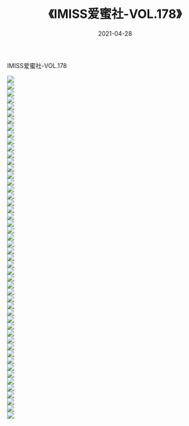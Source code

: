 ﻿---
layout: post
title:  《IMISS爱蜜社-VOL.178》
date:   2021-04-28
img: http://img.660000.xyz/Sharelink/网络美图/2021/IMISS爱蜜社-VOL.178/000.jpg
categories: [美女, 清纯, 唯美]
---

IMISS爱蜜社-VOL.178

  ![](http://img.660000.xyz/Sharelink/网络美图/2021/IMISS爱蜜社-VOL.178/001.jpg) <br> ![](http://img.660000.xyz/Sharelink/网络美图/2021/IMISS爱蜜社-VOL.178/002.jpg) <br> ![](http://img.660000.xyz/Sharelink/网络美图/2021/IMISS爱蜜社-VOL.178/003.jpg) <br> ![](http://img.660000.xyz/Sharelink/网络美图/2021/IMISS爱蜜社-VOL.178/004.jpg) <br> ![](http://img.660000.xyz/Sharelink/网络美图/2021/IMISS爱蜜社-VOL.178/005.jpg) <br> ![](http://img.660000.xyz/Sharelink/网络美图/2021/IMISS爱蜜社-VOL.178/006.jpg) <br> ![](http://img.660000.xyz/Sharelink/网络美图/2021/IMISS爱蜜社-VOL.178/007.jpg) <br> ![](http://img.660000.xyz/Sharelink/网络美图/2021/IMISS爱蜜社-VOL.178/008.jpg) <br> ![](http://img.660000.xyz/Sharelink/网络美图/2021/IMISS爱蜜社-VOL.178/009.jpg) <br> ![](http://img.660000.xyz/Sharelink/网络美图/2021/IMISS爱蜜社-VOL.178/010.jpg) <br> ![](http://img.660000.xyz/Sharelink/网络美图/2021/IMISS爱蜜社-VOL.178/011.jpg) <br> ![](http://img.660000.xyz/Sharelink/网络美图/2021/IMISS爱蜜社-VOL.178/012.jpg) <br> ![](http://img.660000.xyz/Sharelink/网络美图/2021/IMISS爱蜜社-VOL.178/013.jpg) <br> ![](http://img.660000.xyz/Sharelink/网络美图/2021/IMISS爱蜜社-VOL.178/014.jpg) <br> ![](http://img.660000.xyz/Sharelink/网络美图/2021/IMISS爱蜜社-VOL.178/015.jpg) <br> ![](http://img.660000.xyz/Sharelink/网络美图/2021/IMISS爱蜜社-VOL.178/016.jpg) <br> ![](http://img.660000.xyz/Sharelink/网络美图/2021/IMISS爱蜜社-VOL.178/017.jpg) <br> ![](http://img.660000.xyz/Sharelink/网络美图/2021/IMISS爱蜜社-VOL.178/018.jpg) <br> ![](http://img.660000.xyz/Sharelink/网络美图/2021/IMISS爱蜜社-VOL.178/019.jpg) <br> ![](http://img.660000.xyz/Sharelink/网络美图/2021/IMISS爱蜜社-VOL.178/020.jpg) <br> ![](http://img.660000.xyz/Sharelink/网络美图/2021/IMISS爱蜜社-VOL.178/021.jpg) <br> ![](http://img.660000.xyz/Sharelink/网络美图/2021/IMISS爱蜜社-VOL.178/022.jpg) <br> ![](http://img.660000.xyz/Sharelink/网络美图/2021/IMISS爱蜜社-VOL.178/023.jpg) <br> ![](http://img.660000.xyz/Sharelink/网络美图/2021/IMISS爱蜜社-VOL.178/024.jpg) <br> ![](http://img.660000.xyz/Sharelink/网络美图/2021/IMISS爱蜜社-VOL.178/025.jpg) <br> ![](http://img.660000.xyz/Sharelink/网络美图/2021/IMISS爱蜜社-VOL.178/026.jpg) <br> ![](http://img.660000.xyz/Sharelink/网络美图/2021/IMISS爱蜜社-VOL.178/027.jpg) <br> ![](http://img.660000.xyz/Sharelink/网络美图/2021/IMISS爱蜜社-VOL.178/028.jpg) <br> ![](http://img.660000.xyz/Sharelink/网络美图/2021/IMISS爱蜜社-VOL.178/029.jpg) <br> ![](http://img.660000.xyz/Sharelink/网络美图/2021/IMISS爱蜜社-VOL.178/030.jpg) <br> ![](http://img.660000.xyz/Sharelink/网络美图/2021/IMISS爱蜜社-VOL.178/031.jpg) <br> ![](http://img.660000.xyz/Sharelink/网络美图/2021/IMISS爱蜜社-VOL.178/032.jpg) <br> ![](http://img.660000.xyz/Sharelink/网络美图/2021/IMISS爱蜜社-VOL.178/033.jpg) <br> ![](http://img.660000.xyz/Sharelink/网络美图/2021/IMISS爱蜜社-VOL.178/034.jpg) <br> ![](http://img.660000.xyz/Sharelink/网络美图/2021/IMISS爱蜜社-VOL.178/035.jpg) <br> ![](http://img.660000.xyz/Sharelink/网络美图/2021/IMISS爱蜜社-VOL.178/036.jpg) <br> ![](http://img.660000.xyz/Sharelink/网络美图/2021/IMISS爱蜜社-VOL.178/037.jpg) <br> ![](http://img.660000.xyz/Sharelink/网络美图/2021/IMISS爱蜜社-VOL.178/038.jpg) <br> ![](http://img.660000.xyz/Sharelink/网络美图/2021/IMISS爱蜜社-VOL.178/039.jpg) <br> ![](http://img.660000.xyz/Sharelink/网络美图/2021/IMISS爱蜜社-VOL.178/040.jpg) <br> ![](http://img.660000.xyz/Sharelink/网络美图/2021/IMISS爱蜜社-VOL.178/041.jpg) <br> ![](http://img.660000.xyz/Sharelink/网络美图/2021/IMISS爱蜜社-VOL.178/042.jpg) <br> ![](http://img.660000.xyz/Sharelink/网络美图/2021/IMISS爱蜜社-VOL.178/043.jpg) <br> ![](http://img.660000.xyz/Sharelink/网络美图/2021/IMISS爱蜜社-VOL.178/044.jpg) <br> ![](http://img.660000.xyz/Sharelink/网络美图/2021/IMISS爱蜜社-VOL.178/045.jpg) <br> ![](http://img.660000.xyz/Sharelink/网络美图/2021/IMISS爱蜜社-VOL.178/046.jpg) <br> ![](http://img.660000.xyz/Sharelink/网络美图/2021/IMISS爱蜜社-VOL.178/047.jpg) <br> ![](http://img.660000.xyz/Sharelink/网络美图/2021/IMISS爱蜜社-VOL.178/048.jpg) <br> ![](http://img.660000.xyz/Sharelink/网络美图/2021/IMISS爱蜜社-VOL.178/049.jpg) <br> ![](http://img.660000.xyz/Sharelink/网络美图/2021/IMISS爱蜜社-VOL.178/050.jpg) <br>